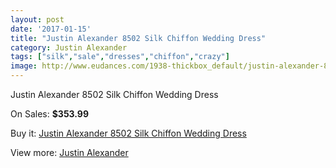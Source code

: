 ```yaml
---
layout: post
date: '2017-01-15'
title: "Justin Alexander 8502 Silk Chiffon Wedding Dress"
category: Justin Alexander
tags: ["silk","sale","dresses","chiffon","crazy"]
image: http://www.eudances.com/1938-thickbox_default/justin-alexander-8502-silk-chiffon-wedding-dress.jpg
---
```

Justin Alexander 8502 Silk Chiffon Wedding Dress

On Sales: **$353.99**
<a href="https://www.eudances.com/en/justin-alexander/661-justin-alexander-8502-silk-chiffon-wedding-dress.html"><amp-img layout="responsive" width="600" height="600" src="//www.eudances.com/1938-thickbox_default/justin-alexander-8502-silk-chiffon-wedding-dress.jpg" alt="Justin Alexander 8502 Silk Chiffon Wedding Dress 0" /></a>
<a href="https://www.eudances.com/en/justin-alexander/661-justin-alexander-8502-silk-chiffon-wedding-dress.html"><amp-img layout="responsive" width="600" height="600" src="//www.eudances.com/1939-thickbox_default/justin-alexander-8502-silk-chiffon-wedding-dress.jpg" alt="Justin Alexander 8502 Silk Chiffon Wedding Dress 1" /></a>
<a href="https://www.eudances.com/en/justin-alexander/661-justin-alexander-8502-silk-chiffon-wedding-dress.html"><amp-img layout="responsive" width="600" height="600" src="//www.eudances.com/1940-thickbox_default/justin-alexander-8502-silk-chiffon-wedding-dress.jpg" alt="Justin Alexander 8502 Silk Chiffon Wedding Dress 2" /></a>
<a href="https://www.eudances.com/en/justin-alexander/661-justin-alexander-8502-silk-chiffon-wedding-dress.html"><amp-img layout="responsive" width="600" height="600" src="//www.eudances.com/1941-thickbox_default/justin-alexander-8502-silk-chiffon-wedding-dress.jpg" alt="Justin Alexander 8502 Silk Chiffon Wedding Dress 3" /></a>

Buy it: [Justin Alexander 8502 Silk Chiffon Wedding Dress](https://www.eudances.com/en/justin-alexander/661-justin-alexander-8502-silk-chiffon-wedding-dress.html "Justin Alexander 8502 Silk Chiffon Wedding Dress")

View more: [Justin Alexander](https://www.eudances.com/en/7-justin-alexander "Justin Alexander")